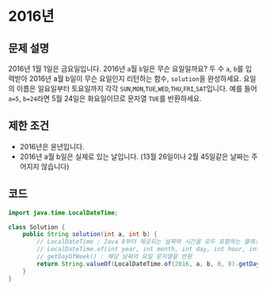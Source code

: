 # 2016년

## 문제 설명
2016년 1월 1일은 금요일입니다. 2016년 `a`월 `b`일은 무슨 요일일까요? 두 수 `a`, `b`를 입력받아 2016년 a월 b일이 무슨 요일인지 리턴하는 함수, `solution`을 완성하세요. 요일의 이름은 일요일부터 토요일까지 각각 `SUN`,`MON`,`TUE`,`WED`,`THU`,`FRI`,`SAT`입니다. 예를 들어 `a=5`, `b=24`라면 5월 24일은 화요일이므로 문자열 `TUE`를 반환하세요.

## 제한 조건
- 2016년은 윤년입니다.
- 2016년 a월 b일은 실제로 있는 날입니다. (13월 26일이나 2월 45일같은 날짜는 주어지지 않습니다)

## 코드
```java
import java.time.LocalDateTime;

class Solution {
    public String solution(int a, int b) {
        // LocalDateTime : Java 8부터 제공되는 날짜와 시간을 모두 포함하는 클래스
        // LocalDateTime.of(int year, int month, int day, int hour, int minute) : 날짜에 맞는 LocalDateTime 객체 생성
        // getDayOfWeek() : 해당 날짜의 요일 문자열을 반환
        return String.valueOf(LocalDateTime.of(2016, a, b, 0, 0).getDayOfWeek()).substring(0, 3);
    }
}
```